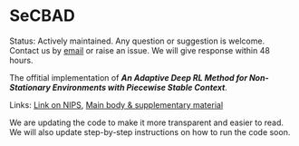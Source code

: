 # SeCBAD

Status: Actively maintained. Any question or suggestion is welcome. Contact us by [email](mailto:yufeng_zheng@berkeley.edu?subject=[GitHub]%20SeCBAD) or raise an issue. We will give response within 48 hours.

The offitial implementation of ***An Adaptive Deep RL Method for Non-Stationary Environments with Piecewise Stable Context***.

Links: [Link on NIPS](https://neurips.cc/Conferences/2022/ScheduleMultitrack?event=53528), [Main body & supplementary material](https://github.com/DDDOH/SeCBAD/blob/9f2c96fc0d3836d115504b228d24fa7c8f11ec04/paper_supplement.pdf)

We are updating the code to make it more transparent and easier to read. We will also update step-by-step instructions on how to run the code soon.
